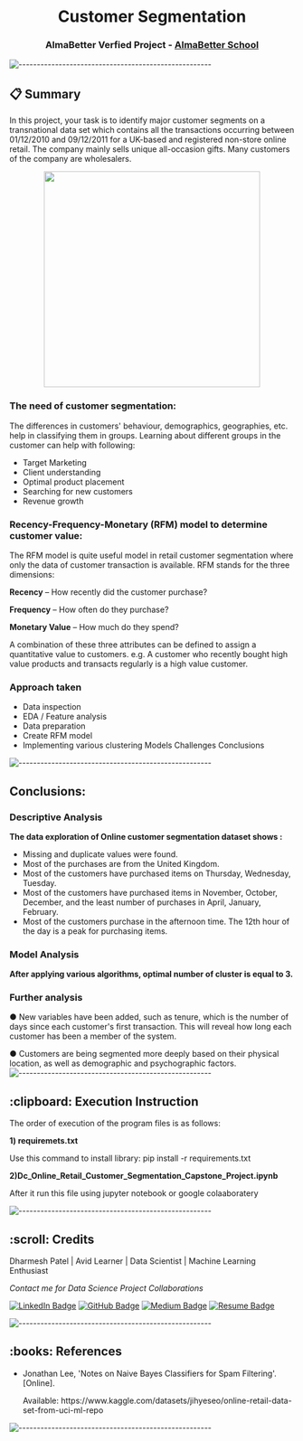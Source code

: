 <h1 align="center"> Customer Segmentation </h1>
<h3 align="center"> AlmaBetter Verfied Project - <a href="https://www.almabetter.com/"> AlmaBetter School </a> </h5>

![-----------------------------------------------------](https://raw.githubusercontent.com/andreasbm/readme/master/assets/lines/rainbow.png)

## 📋 Summary 

In this project, your task is to identify major customer segments on a transnational data set which contains all the transactions occurring between 01/12/2010 and 09/12/2011 for a UK-based and registered non-store online retail. The company mainly sells unique all-occasion gifts. Many customers of the company are wholesalers.

<p align="center"> 
<img src="https://user-images.githubusercontent.com/88345564/145955170-eb9a052e-2f67-470c-ad8f-5037eb22136e.png" height="382px">
</p>

### The need of customer segmentation:

The differences in customers' behaviour, demographics, geographies, etc. help in classifying them in groups. Learning about different groups in the customer can help with following:

* Target Marketing
* Client understanding
* Optimal product placement
* Searching for new customers
* Revenue growth


### Recency-Frequency-Monetary (RFM) model to determine customer value:

The RFM model is quite useful model in retail customer segmentation where only the data of customer transaction is available. RFM stands for the three dimensions:

<b>Recency</b> – How recently did the customer purchase?

<b>Frequency</b> – How often do they purchase?

<b>Monetary Value</b> – How much do they spend?

A combination of these three attributes can be defined to assign a quantitative value to customers. e.g. A customer who recently bought high value products and transacts regularly is a high value customer.

### Approach taken
* Data inspection
* EDA / Feature analysis
* Data preparation
* Create RFM model
* Implementing various clustering
Models
Challenges
Conclusions

![-----------------------------------------------------](https://raw.githubusercontent.com/andreasbm/readme/master/assets/lines/rainbow.png)

## Conclusions:

### Descriptive Analysis

**The data exploration of Online customer segmentation dataset shows :**

* Missing and duplicate values were found.
* Most of the purchases are from the United Kingdom.
* Most of the customers have purchased items on Thursday, Wednesday, Tuesday.
* Most of the customers have purchased items in November, October, December, and the least number of purchases in April, January, February.
* Most of the customers purchase in the afternoon time. The 12th hour of the day is a peak for purchasing items.

### Model Analysis


**After applying various algorithms, optimal number of cluster is equal to 3.**



### Further analysis

● New variables have been added, such as tenure, which is the number of days since each customer's first transaction. This will reveal how long each customer has been a member of the system.

● Customers are being segmented more deeply based on their physical location, as well as demographic and psychographic factors.
![-----------------------------------------------------](https://raw.githubusercontent.com/andreasbm/readme/master/assets/lines/rainbow.png)

<h2> :clipboard: Execution Instruction</h2>
<p>The order of execution of the program files is as follows:</p>

<p><b>1) requiremets.txt</b></p>
<p>Use this command to install library: pip install -r requirements.txt</p>


<p><b>2)Dc_Online_Retail_Customer_Segmentation_Capstone_Project.ipynb</b></p>
<p>After it run this file using jupyter notebook or google colaaboratery</p>

![-----------------------------------------------------](https://raw.githubusercontent.com/andreasbm/readme/master/assets/lines/rainbow.png)

<h2 id="credits"> :scroll: Credits</h2>

Dharmesh Patel | Avid Learner | Data Scientist | Machine Learning Enthusiast

<p> <i> Contact me for Data Science Project Collaborations</i></p>

[![LinkedIn Badge](https://img.shields.io/badge/LinkedIn-0077B5?style=for-the-badge&logo=linkedin&logoColor=white)](https://www.linkedin.com/in/dharmesh-patel-dc17)
[![GitHub Badge](https://img.shields.io/badge/GitHub-100000?style=for-the-badge&logo=github&logoColor=white)](https://github.com/dharmesh-data)
[![Medium Badge](https://img.shields.io/badge/Medium-1DA1F2?style=for-the-badge&logo=medium&logoColor=white)](https://medium.com/@dp76070)
[![Resume Badge](https://img.shields.io/badge/resume-0077B5?style=for-the-badge&logo=resume&logoColor=white)](https://drive.google.com/file/d/1EIOHkS5HxVinOJTSDEDtSDw9NDNfXGL4/view?usp=sharing)

![-----------------------------------------------------](https://raw.githubusercontent.com/andreasbm/readme/master/assets/lines/rainbow.png)

<h2> :books: References</h2>
<ul>
  <li><p>Jonathan Lee, 'Notes on Naive Bayes Classifiers for Spam Filtering'. [Online].</p>
      <p>Available: https://www.kaggle.com/datasets/jihyeseo/online-retail-data-set-from-uci-ml-repo</p>
  </li>
</ul>



![-----------------------------------------------------](https://raw.githubusercontent.com/andreasbm/readme/master/assets/lines/rainbow.png)


